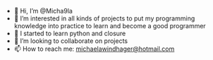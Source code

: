 - 👋 Hi, I’m @Micha9la
- 👀 I’m interested in all kinds of projects to put my programming knowledge into practice to learn and become a good programmer
- 🌱 I started to learn python and closure
- 💞️ I’m looking to collaborate on projects
- 📫 How to reach me: michaelawindhager@hotmail.com

<!---
Micha9la/Micha9la is a ✨ special ✨ repository because its `README.md` (this file) appears on your GitHub profile.
You can click the Preview link to take a look at your changes.
--->
